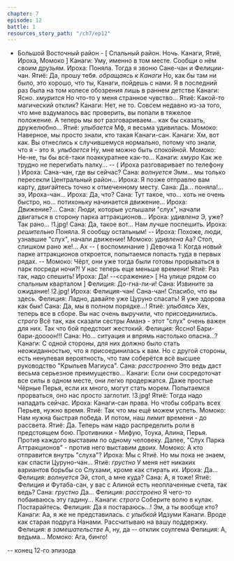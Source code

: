 ```yaml
---
chapter: 7
episode: 12
battle: 1
resources_story_path: "/ch7/ep12"
---
```

- Большой Восточный район -
[ Спальный район. Ночь. Канаги, Ятиё, Ироха, Момоко ]
Канаги: Уму, именно в том месте. Сообщи о нём своим друзьям.
Ироха: Поняла. Тогда я звоню Сане-чан и Фелиции-чан.
Ятиё: Да, прошу тебя. *обращаясь к Канаги* Но, как бы там ни было, это хорошо, что ты, Канаги, пойдешь с нами. Я в последний раз была на том колесе обозрения лишь в раннем детстве
Канаги: Ясно. *хмурится* Но что-то у меня странное чувство...
Ятиё: Какой-то магический отклик?
Канаги: Нет, не то. Совсем недавно из-за того, что мне вздумалось вас проверить, вы попали в тяжелое положение. А теперь мы вот разговариваем... как бы сказать, дружелюбно...
Ятиё: *улыбается* Мф, я весьма удивилась.
Момоко: Наверное, мы просто знали, кто такая Канаги-сан.
Канаги: Хм, вот как. Вы отнеслись к случившемуся нормально, потому что знали, что я - это я. *улыбается* Ну, мне можно быть спокойной.
Момоко: Не-не, ты бы всё-таки поаккуратнее как-то...
Канаги: *хмуро* Как же трудно не перегибать палку...
-- ( Ироха разговаривает по телефону )
Ироха: Сана-чан, где вы сейчас?
Сана: *волнуется* Эмм... мы только пересекли Центральный район...
Ироха: Я позже отправлю вам карту, двигайтесь точно к отмеченному месту.
Сана: Да... поняла!... ээ, Ироха-чан...
Ироха: Да, что?
Сана: Тут такое, что... хоть не очень быстро, но... потихоньку начинается движение...
Ироха: Движение?...
Сана: Люди, которые услышали  "слух", начали двигаться в сторону парка аттракционов...
Ироха: *удивлена* Э, уже? Так рано...
!1.jpg!
Сана: Да, такое вот... Нам лучше поспешить.
Ироха: *решительно* Поняла. Я сообщу остальным!
--
Ироха: Похоже, люди, узнавшие "слух", начали движение!
Момоко: *удивлена* Аа? Стоп, слишком рано же!... Ах
-- ( воспоминание )
Девочка 1: Когда новый парке аттракционов откроется, попытаемся попасть туда в первых рядах.
--
Момоко: Чёрт, они уже тогда были готовы прорываться в парк посреди ночи?! У нас теперь еще меньше времени!
Ятиё: Раз так, надо спешить!
Ироха: Да!
--<сражение>
[ На улице рядом со спальным кварталом ]
Фелиция: До-гна-ли-и!
Сана: Извините за ожидание!
!2.jpg!
Ироха: Фелиция-чан! Сана-чан! Спасибо, что вы здесь.
Фелиция: Ладно, давайте уже Цуруно спасать! Я уже здорова как бык!
Сана: Да, мы в полном порядке...!
Ятиё: *улыбаясь* Хех, теперь все в сборе. Вы нас очень выручили, что присоединились. *строго* Всё так, как сказали сестры Аманэ - этот "слух" очень важен для них. Так что бой предстоит жестокий.
Фелиция: Яссно! Бари-бари-доооон!!!
Сана: Но... ситуация и впрямь настолько опасна...?
Канаги: С одной стороны, для них должно было стать неожиданностью, что я присоединилась к вам. Но с другой стороны, есть ненулевая вероятность, что там соберётся всё высшее руководство "Крыльев Магиуса".
Сана: *расстроенно* Это ведь даст весьма серьезное преимущество...
Канаги: Если они сосредоточат все силы в одном месте, они легко продержатся. Даже простые Чёрные Перья, если их много, могут стать морем. Попытаемся прорваться, оно нас просто заглотит.
!3.jpg!
Ятиё: Тогда надо нападать сейчас.
Ироха: Канаги-сан права. Но чтобы собрать всех Перьев, нужно время.
Ятиё: Так что мы ещё можем успеть.
Момоко: Нам нужна быстрая победа. И потом, наш лимит времени - до рассвета.
Ятиё: Да. Теперь нам надо распределить роли в предстоящем бою. Противники - Мифую, Тоука, Алина, Перья. Против каждого выставим по одному человеку. Далее, "Слух Парка Аттракционов" - против него выставим двоих.
Момоко: А кто отправится внутрь "слуха"?
Ироха: Мы с Ятиё. Но мы пока не знаем, как спасти Цуруно-чан...
Ятиё: *грустно* У меня нет никаких вариантов борьбы со Слухами, кроме как стирать их.
Ироха: Да...
Фелиция: *волнуется* Эй, стоп, а мне куда?
Сана: А, я тоже!
Ятиё: Фелиция и Футаба-сан, у вас с Алиной есть неоплаченные счета, так ведь?
Сана: *грустно* Да...
Фелиция: *расстроено* Я чего-то побаиваюсь эту гадину...
Канаги: *строго* Соберите волю в кулак. Постарайтесь.
Фелиция: Да я постараюсь...! Эм, а ты вообще кто?
Канаги: Аа, я же не представилась. *с улыбкой* Идзуми Канаги. Вроде как старая подруга Нанами. Рассчитываю на вашу поддержку.
Фелиция: *в замешательстве* А, ну, да
-- отклик соулгема
Фелиция: А, ведьма...
Момоко: Ага, бинго!

-- конец 12-го эпизода
